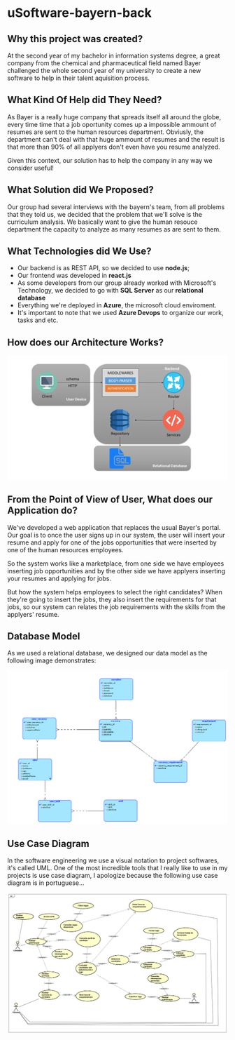 # uSoftware-bayern-back
## Why this project was created?
At the second year of my bachelor in information systems degree, a great company from the chemical and pharmaceutical field named Bayer challenged the whole second year of my university to create a new software to help in their talent aquisition process.

## What Kind Of Help did They Need?
As Bayer is a really huge company that spreads itself all around the globe, every time time that a job oportunity comes up a impossible ammount of resumes are sent to the human resources department. Obviusly, the department can't deal with that huge ammount of resumes and the result is that more than 90% of all applyers don't even have you resume analyzed.

Given this context, our solution has to help the company in any way we consider useful!

## What Solution did We Proposed?
Our group had several interviews with the bayern's team, from all problems that they told us, we decided that the problem that we'll solve is the curriculum analysis. We basically want to give the human resouce department the capacity to analyze as many resumes as are sent to them.

## What Technologies did We Use?
- Our backend is as REST API, so we decided to use <b>node.js</b>;
- Our frontend was developed in <b>react.js</b>
- As some developers from our group already worked with Microsoft's Technology, we decided to go with <b>SQL Server</b> as our <b>relational database</b>
- Everything we're deployed in <b>Azure</b>, the microsoft cloud enviroment.
- It's important to note that we used <b>Azure Devops</b> to organize our work, tasks and etc.

## How does our Architecture Works?
![Alt text](https://github.com/AlmeidaIgorCarlos/uSoftware-bayer-back/blob/master/docs/uSoftware-bayern-back.png)

## From the Point of View of User, What does our Application do?

We've developed a web application that replaces the usual Bayer's portal. Our goal is to once the user signs up in our system, the user will insert your resume and apply for one of the jobs opportunities that were inserted by one of the human resources employees.

So the system works like a marketplace, from one side we have employees inserting job opportunities and by the other side we have applyers inserting your resumes and applying for jobs.

But how the system helps employees to select the right candidates? When they're going to insert the jobs, they also insert the requirements for that jobs, so our system can relates the job requirements with the skills from the applyers' resume.

## Database Model

As we used a relational database, we designed our data model as the following image demonstrates:

![Alt text](https://github.com/AlmeidaIgorCarlos/uSoftware-bayer-back/blob/master/docs/database/model.png)

## Use Case Diagram

In the software engineering we use a visual notation to project softwares, it's called UML. One of the most incredible tools that I really like to use in my projects is use case diagram, I apologize because the following use case diagram is in portuguese...


![Alt text](https://github.com/AlmeidaIgorCarlos/uSoftware-bayer-back/blob/master/docs/use-case-diagram.png)
